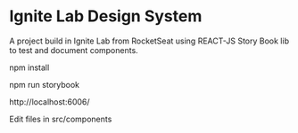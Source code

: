 # Ignite Lab Design System
A project build in Ignite Lab from RocketSeat using REACT-JS Story Book lib to test and document components.

npm install 

npm run storybook

http://localhost:6006/

Edit files in src/components